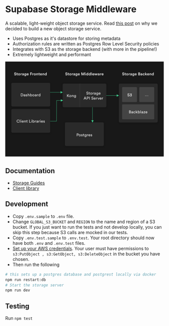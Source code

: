 # Supabase Storage Middleware

A scalable, light-weight object storage service. Read [this post](https://supabase.io/blog/2021/03/30/supabase-storage) on why we decided to build a new object storage service.

- Uses Postgres as it's datastore for storing metadata
- Authorization rules are written as Postgres Row Level Security policies
- Integrates with S3 as the storage backend (with more in the pipeline!)
- Extremely lightweight and performant

![Architecture](./static/architecture.png?raw=true 'Architecture')

## Documentation

- [Storage Guides](https://supabase.io/docs/guides/storage)
- [Client library](https://supabase.io/docs/reference/javascript/storage-createbucket)

## Development

- Copy `.env.sample` to `.env` file.
- Change `GLOBAL_S3_BUCKET` and `REGION` to the name and region of a S3 bucket. If you just want to run the tests and not develop locally, you can skip this step because S3 calls are mocked in our tests.
- Copy `.env.test.sample` to `.env.test`. Your root directory should now have both `.env` and `.env.test` files.
- [Set up your AWS credentials](https://docs.aws.amazon.com/cli/latest/userguide/cli-configure-files.html). Your user must have permissions to `s3:PutObject , s3:GetObject, s3:DeleteObject` in the bucket you have chosen.
- Then run the following

```bash
# this sets up a postgres database and postgrest locally via docker
npm run restart:db
# Start the storage server
npm run dev
```

## Testing

Run `npm test`
